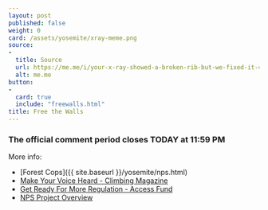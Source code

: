 ```yaml
---
layout: post
published: false
weight: 0
card: /assets/yosemite/xray-meme.png
source: 
- 
  title: Source 
  url: https://me.me/i/your-x-ray-showed-a-broken-rib-but-we-fixed-it-4ad1d03be8494638a268024d7b0344fe
  alt: me.me
button: 
-
  card: true
  include: "freewalls.html"
title: Free the Walls
---
```


### The official comment period closes TODAY at 11:59 PM

More info:
- [Forest Cops]({{ site.baseurl }}/yosemite/nps.html) <a id="end"></a>
- [Make Your Voice Heard - Climbing Magazine](https://www.climbing.com/news/public-comment-yosemites-permit-system)
- [Get Ready For More Regulation - Access Fund](https://www.accessfund.org/open-gate-blog/get-ready-more-permit-and-reservation-systems-are-likely-coming)
- [NPS Project Overview](https://parkplanning.nps.gov/projectHome.cfm?parkID=347&projectID=108441)  
